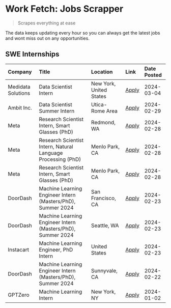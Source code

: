 # Work Fetch: Jobs Scrapper
> Scrapes everything at ease

The data keeps updating every hour so you can always get the latest jobs and wont miss out on any opportunities.

## SWE Internships
<!--START_SECTION:workfetch-->
| Company            | Title                                                        | Location                | Link                                                                                                                                                                                                                                                                   | Date Posted   |
|:-------------------|:-------------------------------------------------------------|:------------------------|:-----------------------------------------------------------------------------------------------------------------------------------------------------------------------------------------------------------------------------------------------------------------------|:--------------|
| Medidata Solutions | Data Scientist Intern                                        | New York, United States | [Apply](https://www.linkedin.com/jobs/view/data-scientist-intern-at-medidata-solutions-3810253704?position=5&pageNum=0&refId=cizdjZlccREz5nUNpCLm2w%3D%3D&trackingId=rG2DqfcDJT6Mo6peQ25qGA%3D%3D&trk=public_jobs_jserp-result_search-card)                            | 2024-03-04    |
| Ambit Inc.         | Data Scientist Summer Intern                                 | Utica-Rome Area         | [Apply](https://www.linkedin.com/jobs/view/data-scientist-summer-intern-at-ambit-inc-3843121918?position=7&pageNum=0&refId=cizdjZlccREz5nUNpCLm2w%3D%3D&trackingId=WftpF98HKPpgwdSaECoFhQ%3D%3D&trk=public_jobs_jserp-result_search-card)                              | 2024-02-29    |
| Meta               | Research Scientist Intern, Smart Glasses (PhD)               | Redmond, WA             | [Apply](https://www.linkedin.com/jobs/view/research-scientist-intern-smart-glasses-phd-at-meta-3811304794?position=9&pageNum=0&refId=cizdjZlccREz5nUNpCLm2w%3D%3D&trackingId=3zMobIl8Zotqs7Mm%2Bk00Pg%3D%3D&trk=public_jobs_jserp-result_search-card)                  | 2024-02-28    |
| Meta               | Research Scientist Intern, Natural Language Processing (PhD) | Menlo Park, CA          | [Apply](https://www.linkedin.com/jobs/view/research-scientist-intern-natural-language-processing-phd-at-meta-3811306149?position=11&pageNum=0&refId=cizdjZlccREz5nUNpCLm2w%3D%3D&trackingId=T1Da4h5wShNPGpybzM5B%2Fg%3D%3D&trk=public_jobs_jserp-result_search-card)   | 2024-02-28    |
| Meta               | Research Scientist Intern, Smart Glasses (PhD)               | Menlo Park, CA          | [Apply](https://www.linkedin.com/jobs/view/research-scientist-intern-smart-glasses-phd-at-meta-3811308332?position=12&pageNum=0&refId=cizdjZlccREz5nUNpCLm2w%3D%3D&trackingId=HhXaJKQVvze8Z5xldsW3zg%3D%3D&trk=public_jobs_jserp-result_search-card)                   | 2024-02-28    |
| DoorDash           | Machine Learning Engineer Intern (Masters/PhD), Summer 2024  | San Francisco, CA       | [Apply](https://www.linkedin.com/jobs/view/machine-learning-engineer-intern-masters-phd-summer-2024-at-doordash-3736457737?position=3&pageNum=0&refId=cizdjZlccREz5nUNpCLm2w%3D%3D&trackingId=lLbnDSvoVtz4w%2FOifXvjdQ%3D%3D&trk=public_jobs_jserp-result_search-card) | 2024-02-23    |
| DoorDash           | Machine Learning Engineer Intern (Masters/PhD), Summer 2024  | Seattle, WA             | [Apply](https://www.linkedin.com/jobs/view/machine-learning-engineer-intern-masters-phd-summer-2024-at-doordash-3736455966?position=4&pageNum=0&refId=cizdjZlccREz5nUNpCLm2w%3D%3D&trackingId=tzf2nGZfLsAo%2BOhYNkyLPA%3D%3D&trk=public_jobs_jserp-result_search-card) | 2024-02-23    |
| Instacart          | Machine Learning Engineer, PhD Intern                        | United States           | [Apply](https://www.linkedin.com/jobs/view/machine-learning-engineer-phd-intern-at-instacart-3815634369?position=6&pageNum=0&refId=cizdjZlccREz5nUNpCLm2w%3D%3D&trackingId=gsSwyaQD%2BWAq7WvejDB7dQ%3D%3D&trk=public_jobs_jserp-result_search-card)                    | 2024-02-23    |
| DoorDash           | Machine Learning Engineer Intern (Masters/PhD), Summer 2024  | Sunnyvale, CA           | [Apply](https://www.linkedin.com/jobs/view/machine-learning-engineer-intern-masters-phd-summer-2024-at-doordash-3736454973?position=2&pageNum=0&refId=cizdjZlccREz5nUNpCLm2w%3D%3D&trackingId=22h8Ke1XUZp%2BDfvtazVRlg%3D%3D&trk=public_jobs_jserp-result_search-card) | 2024-02-22    |
| GPTZero            | Machine Learning Intern                                      | New York, NY            | [Apply](https://www.linkedin.com/jobs/view/machine-learning-intern-at-gptzero-3796844451?position=10&pageNum=0&refId=cizdjZlccREz5nUNpCLm2w%3D%3D&trackingId=q2BYoXdyH8FuV78TM1VqYQ%3D%3D&trk=public_jobs_jserp-result_search-card)                                    | 2024-01-02    |
<!--END_SECTION:workfetch-->
